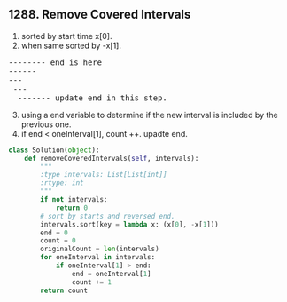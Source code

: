 ## 1288. Remove Covered Intervals


1. sorted by start time x[0].
2. when same sorted by -x[1].
<pre>
-------- end is here
------
---
 ---
  ------- update end in this step.
</pre>

3. using a end variable to determine if the new interval is included by the previous one.
4. if end < oneInterval[1], count ++. upadte end.


```python
class Solution(object):
    def removeCoveredIntervals(self, intervals):
        """
        :type intervals: List[List[int]]
        :rtype: int
        """
        if not intervals:
            return 0
        # sort by starts and reversed end.
        intervals.sort(key = lambda x: (x[0], -x[1]))
        end = 0
        count = 0
        originalCount = len(intervals)
        for oneInterval in intervals:
            if oneInterval[1] > end:
                end = oneInterval[1]
                count += 1
        return count
```
